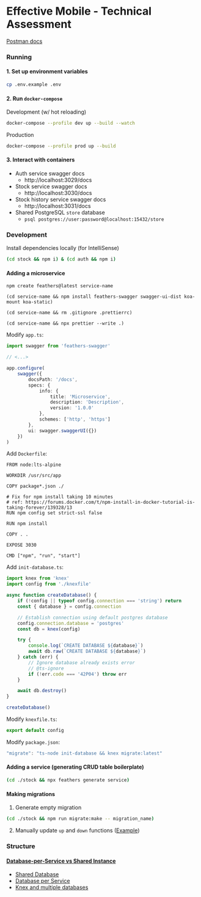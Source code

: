 # Effective Mobile - Technical Assessment


[Postman docs](https://www.postman.com/liprikon/effective-mobile-technical-assessment/documentation/xy0gcbl/effective-mobile-technical-assessment?workspaceId=d4697269-b18e-44d0-a0d8-07b2e8e02143)



### Running

#### 1. Set up environment variables

```bash
cp .env.example .env
```

#### 2. Run `docker-compose`


Development (w/ hot reloading)
```bash
docker-compose --profile dev up --build --watch
```

Production
```bash
docker-compose --profile prod up --build
```

#### 3. Interact with containers

- Auth service swagger docs
    - http://localhost:3029/docs
- Stock service swagger docs
    - http://localhost:3030/docs
- Stock history service swagger docs
    - http://localhost:3031/docs
- Shared PostgreSQL `store` database
    - `psql postgres://user:password@localhost:15432/store`



### Development

Install dependencies locally (for IntelliSense)

```bash
(cd stock && npm i) & (cd auth && npm i)
```

#### Adding a microservice

```
npm create feathers@latest service-name
```

```
(cd service-name && npm install feathers-swagger swagger-ui-dist koa-mount koa-static)
```

```
(cd service-name && rm .gitignore .prettierrc)
```

```
(cd service-name && npx prettier --write .)
```

Modify `app.ts`:

```ts
import swagger from 'feathers-swagger'

// <...>

app.configure(
    swagger({
        docsPath: '/docs',
        specs: {
            info: {
                title: 'Microservice',
                description: 'Description',
                version: '1.0.0'
            },
            schemes: ['http', 'https']
        },
        ui: swagger.swaggerUI({})
    })
)
```


Add `Dockerfile`:
```docker
FROM node:lts-alpine

WORKDIR /usr/src/app

COPY package*.json ./

# Fix for npm install taking 10 minutes
# ref: https://forums.docker.com/t/npm-install-in-docker-tutorial-is-taking-forever/139328/13
RUN npm config set strict-ssl false

RUN npm install

COPY . .

EXPOSE 3030

CMD ["npm", "run", "start"]
```

Add `init-database.ts`:
```ts
import knex from 'knex'
import config from './knexfile'

async function createDatabase() {
    if (!config || typeof config.connection === 'string') return
    const { database } = config.connection

    // Establish connection using default postgres database
    config.connection.database = 'postgres'
    const db = knex(config)

    try {
        console.log(`CREATE DATABASE ${database}`)
        await db.raw(`CREATE DATABASE ${database}`)
    } catch (err) {
        // Ignore database already exists error
        // @ts-ignore
        if (!err.code === '42P04') throw err
    }

    await db.destroy()
}

createDatabase()
```

Modify `knexfile.ts`:
```ts
export default config
```

Modify `package.json`: 
```js
"migrate": "ts-node init-database && knex migrate:latest"
```



#### Adding a service (generating CRUD table boilerplate)

```bash
(cd ./stock && npx feathers generate service)
```

#### Making migrations

1. Generate empty migration
```bash
(cd ./stock && npm run migrate:make -- migration_name)
```

2. Manually update `up` and `down` functions ([Example](https://feathersjs.com/guides/basics/schemas#creating-a-migration))


### Structure

#### [Database-per-Service vs Shared Instance](https://mts88.medium.com/database-per-service-or-shared-database-e73cfb756aa1)


- [Shared Database](https://microservices.io/patterns/data/shared-database.html)
- [Database per Service](https://microservices.io/patterns/data/database-per-service.html)
- [Knex and multiple databases](https://stackoverflow.com/a/57196477)
